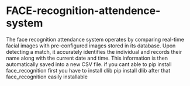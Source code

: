 # FACE-recognition-attendence-system
The face recognition attendance system operates by comparing real-time facial images with pre-configured images stored in its database. Upon detecting a match, it accurately identifies the individual and records their name along with the current date and time. This information is then automatically saved into a new CSV file.
if you cant able to pip install face_recognition first you have to install dlib
pip install dlib after that face_recognition easily installable
